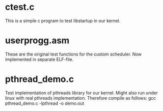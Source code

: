 # ctest.c
This is a simple c program to test libstartup in our kernel.

# userprogg.asm
These are the original test functions for the custom scheduler.
Now implemented in separate ELF-file.

# pthread_demo.c
Test implementation of pthreads library for our kernel.
Might also run under linux with real pthreads implementation.
Therefore compile as follows:
gcc pthread_demo.c -lpthread -o demo.out

